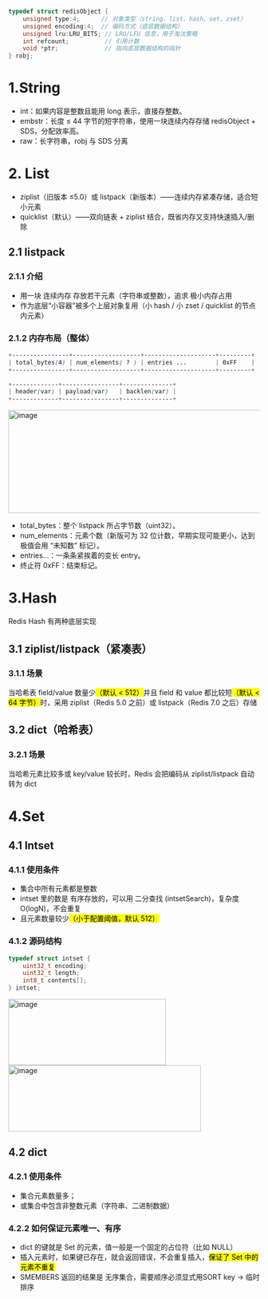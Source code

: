 ```c
typedef struct redisObject {
    unsigned type:4;      // 对象类型（string、list、hash、set、zset）
    unsigned encoding:4;  // 编码方式（底层数据结构）
    unsigned lru:LRU_BITS; // LRU/LFU 信息，用于淘汰策略
    int refcount;          // 引用计数
    void *ptr;             // 指向底层数据结构的指针
} robj;
```

# 1.String
- int：如果内容是整数且能用 long 表示，直接存整数。
- embstr：长度 ≤ 44 字节的短字符串，使用一块连续内存存储 redisObject + SDS，分配效率高。
- raw：长字符串，robj 与 SDS 分离

# 2. List
- ziplist（旧版本 ≤5.0）或 listpack（新版本）——连续内存紧凑存储，适合短小元素
- quicklist（默认）——双向链表 + ziplist 结合，既省内存又支持快速插入/删除
## 2.1 listpack
### 2.1.1 介绍
- 用一块 连续内存 存放若干元素（字符串或整数），追求 极小内存占用
- 作为底层“小容器”被多个上层对象复用（小 hash / 小 zset / quicklist 的节点内元素）

### 2.1.2 内存布局（整体）
```css
+----------------+-------------------+--------------------+---------+
| total_bytes(4) | num_elements( ? ) | entries ...        | 0xFF    |
+----------------+-------------------+--------------------+---------+

+-------------+----------------+--------------+
| header(var) | payload(var)   | backlen(var) |
+-------------+----------------+--------------+
```

<img width="713" height="207" alt="image" src="https://github.com/user-attachments/assets/9ba42c34-802f-4a26-b5a5-86c7e8aa1ef4" />


- total_bytes：整个 listpack 所占字节数（uint32）。
- num_elements：元素个数（新版可为 32 位计数，早期实现可能更小，达到极值会用 “未知数” 标记）。
- entries...：一条条紧挨着的变长 entry。
- 终止符 0xFF：结束标记。


# 3.Hash
Redis Hash 有两种底层实现

## 3.1 ziplist/listpack（紧凑表）
### 3.1.1 场景
当哈希表 field/value 数量少<mark>（默认 < 512）</mark>并且 field 和 value 都比较短<mark>（默认 < 64 字节）</mark>时，采用 ziplist（Redis 5.0 之前）或 listpack（Redis 7.0 之后）存储

## 3.2 dict（哈希表）
### 3.2.1 场景
当哈希元素比较多或 key/value 较长时，Redis 会把编码从 ziplist/listpack 自动转为 dict

# 4.Set
## 4.1 Intset
### 4.1.1 使用条件
- 集合中所有元素都是整数
- intset 里的数是 有序存放的，可以用 二分查找 (intsetSearch)，复杂度 O(logN)，不会重复
- 且元素数量较少<mark>（小于配置阈值，默认 512）</mark>
### 4.1.2 源码结构
```c
typedef struct intset {
    uint32_t encoding;
    uint32_t length;
    int8_t contents[];
} intset;
```
<img width="316" height="133" alt="image" src="https://github.com/user-attachments/assets/4ab5f84e-bc97-46a1-a09a-97259e893465" />
<img width="386" height="133" alt="image" src="https://github.com/user-attachments/assets/08055331-a52c-4897-bf39-ac300147e82c" />


## 4.2 dict
### 4.2.1 使用条件
- 集合元素数量多；
- 或集合中包含非整数元素（字符串、二进制数据）
### 4.2.2 如何保证元素唯一、有序
- dict 的键就是 Set 的元素，值一般是一个固定的占位符（比如 NULL）
- 插入元素时，如果键已存在，就会返回错误，不会重复插入，<mark>保证了 Set 中的元素不重复</mark>
- SMEMBERS 返回的结果是 无序集合，需要顺序必须显式用SORT key → 临时排序
